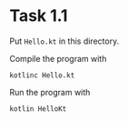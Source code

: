 # Task 1.1

Put `Hello.kt` in this directory.

Compile the program with

    kotlinc Hello.kt

Run the program with

    kotlin HelloKt

